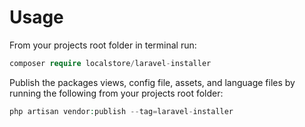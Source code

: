 # Usage

From your projects root folder in terminal run:   
```php
composer require localstore/laravel-installer
```


Publish the packages views, config file, assets, and language files by running the following from your projects root folder:   
```php
php artisan vendor:publish --tag=laravel-installer
```
